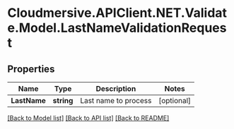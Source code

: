 # Cloudmersive.APIClient.NET.Validate.Model.LastNameValidationRequest
## Properties

Name | Type | Description | Notes
------------ | ------------- | ------------- | -------------
**LastName** | **string** | Last name to process | [optional] 

[[Back to Model list]](../README.md#documentation-for-models) [[Back to API list]](../README.md#documentation-for-api-endpoints) [[Back to README]](../README.md)

